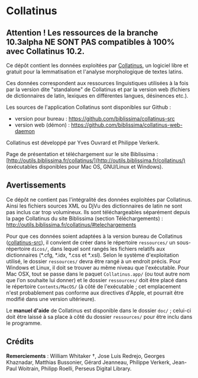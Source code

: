 # Collatinus

## Attention ! Les ressources de la branche 10.3alpha NE SONT PAS compatibles à 100% avec Collatinus 10.2.

Ce dépôt contient les données exploitées par [Collatinus](http://outils.biblissima.fr/collatinus/), un logiciel libre et gratuit pour la lemmatisation et l'analyse morphologique de textes latins. 

Ces données correspondent aux ressources linguistiques utilisées à la fois par la version dite "standalone" de Collatinus et par la version web (fichiers de dictionnaires de latin, lexiques en différentes langues, désinences etc.).

Les sources de l'application Collatinus sont disponibles sur Github : 
- version pour bureau : https://github.com/biblissima/collatinus-src
- version web (démon) : https://github.com/biblissima/collatinus-web-daemon

Collatinus est développé par Yves Ouvrard et Philippe Verkerk.

Page de présentation et téléchargement sur le site Biblissima : [http://outils.biblissima.fr/collatinus/](http://outils.biblissima.fr/collatinus/) (exécutables disponibles pour Mac OS, GNU/Linux et Windows).

## Avertissements

Ce dépôt ne contient pas l'intégralité des données exploitées par Collatinus. Ainsi les fichiers sources XML ou DjVu des dictionnaires de latin ne sont pas inclus car trop volumineux. Ils sont téléchargeables séparément depuis la page Collatinus du site Biblissima (section Téléchargements) : http://outils.biblissima.fr/collatinus/#telechargements

Pour que ces données soient adaptées à la version bureau de Collatinus ([collatinus-src](https://github.com/biblissima/collatinus-src)), il convient de créer dans le répertoire `ressources/` un sous-répertoire `dicos/`, dans lequel sont rangés les fichiers relatifs aux dictionnaires (*.cfg, *.idx, *.css et *.xsl). Selon le système d'exploitation utilisé, le dossier `ressources/` devra être rangé à un endroit précis. Pour Windows et Linux, il doit se trouver au même niveau que l'exécutable. Pour Mac OSX, tout se passe dans le paquet `Collatinus.app/` (ou tout autre nom que l'on souhaite lui donner) et le dossier `ressources/` doit être placé dans le répertoire `Contents/MacOS/` (à côté de l'exécutable ; cet emplacement n'est probablement pas conforme aux directives d'Apple, et pourrait être modifié dans une version ultérieure).

Le **manuel d'aide** de Collatinus est disponible dans le dossier `doc/` ; celui-ci doit être laissé à sa place à côté du dossier `ressources/` pour être inclu dans le programme.

## Crédits

**Remerciements** : William Whitaker †, Jose Luis Redrejo, Georges Khaznadar, Matthias Bussonier, Gérard Jeanneau, Philippe Verkerk, Jean-Paul Woitrain, Philipp Roelli, Perseus Digital Library.
